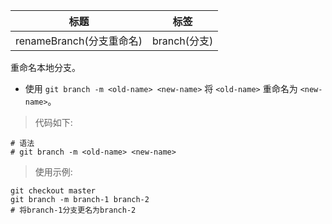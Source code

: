 | 标题                     | 标签         |
| ------------------------ | ------------ |
| renameBranch(分支重命名) | branch(分支) |

重命名本地分支。

- 使用 `git branch -m <old-name> <new-name>` 将 `<old-name>` 重命名为 `<new-name>`。

> 代码如下:

```shell
# 语法
# git branch -m <old-name> <new-name>
```

> 使用示例:

```shell
git checkout master
git branch -m branch-1 branch-2
# 将branch-1分支更名为branch-2
```
